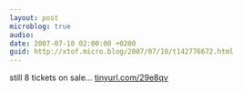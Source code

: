 ```yaml
---
layout: post
microblog: true
audio: 
date: 2007-07-10 02:00:00 +0200
guid: http://xtof.micro.blog/2007/07/10/t142776672.html
---
```

still 8 tickets on sale...  [tinyurl.com/29e8qv](http://tinyurl.com/29e8qv)
